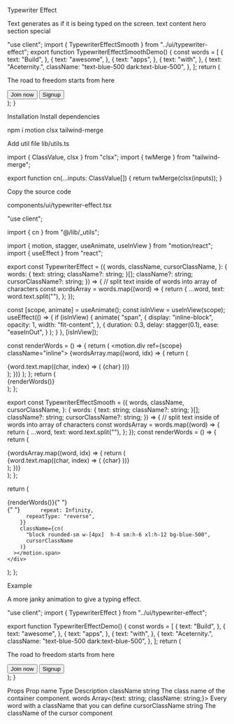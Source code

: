Typewriter Effect

Text generates as if it is being typed on the screen.
text
content
hero
section
special

"use client";
import { TypewriterEffectSmooth } from "../ui/typewriter-effect";
export function TypewriterEffectSmoothDemo() {
const words = [
{
text: "Build",
},
{
text: "awesome",
},
{
text: "apps",
},
{
text: "with",
},
{
text: "Aceternity.",
className: "text-blue-500 dark:text-blue-500",
},
];
return (
<div className="flex flex-col items-center justify-center h-[40rem]  ">
<p className="text-neutral-600 dark:text-neutral-200 text-xs sm:text-base  ">
The road to freedom starts from here
</p>
<TypewriterEffectSmooth words={words} />
<div className="flex flex-col md:flex-row space-y-4 md:space-y-0 space-x-0 md:space-x-4">
<button className="w-40 h-10 rounded-xl bg-black border dark:border-white border-transparent text-white text-sm">
Join now
</button>
<button className="w-40 h-10 rounded-xl bg-white text-black border border-black  text-sm">
Signup
</button>
</div>
</div>
);
}

Installation
Install dependencies

npm i motion clsx tailwind-merge

Add util file
lib/utils.ts

import { ClassValue, clsx } from "clsx";
import { twMerge } from "tailwind-merge";

export function cn(...inputs: ClassValue[]) {
return twMerge(clsx(inputs));
}

Copy the source code

components/ui/typewriter-effect.tsx

"use client";

import { cn } from "@/lib/\_utils";

import { motion, stagger, useAnimate, useInView } from "motion/react";
import { useEffect } from "react";

export const TypewriterEffect = ({
words,
className,
cursorClassName,
}: {
words: {
text: string;
className?: string;
}[];
className?: string;
cursorClassName?: string;
}) => {
// split text inside of words into array of characters
const wordsArray = words.map((word) => {
return {
...word,
text: word.text.split(""),
};
});

const [scope, animate] = useAnimate();
const isInView = useInView(scope);
useEffect(() => {
if (isInView) {
animate(
"span",
{
display: "inline-block",
opacity: 1,
width: "fit-content",
},
{
duration: 0.3,
delay: stagger(0.1),
ease: "easeInOut",
}
);
}
}, [isInView]);

const renderWords = () => {
return (
<motion.div ref={scope} className="inline">
{wordsArray.map((word, idx) => {
return (
<div key={`word-${idx}`} className="inline-block">
{word.text.map((char, index) => (
<motion.span
initial={{}}
key={`char-${index}`}
className={cn(
`dark:text-white text-black opacity-0 hidden`,
word.className
)} >
{char}
</motion.span>
))}
&nbsp;
</div>
);
})}
</motion.div>
);
};
return (
<div
className={cn(
"text-base sm:text-xl md:text-3xl lg:text-5xl font-bold text-center",
className
)} >
{renderWords()}
<motion.span
initial={{
          opacity: 0,
        }}
animate={{
          opacity: 1,
        }}
transition={{
          duration: 0.8,
          repeat: Infinity,
          repeatType: "reverse",
        }}
className={cn(
"inline-block rounded-sm w-[4px] h-4 md:h-6 lg:h-10 bg-blue-500",
cursorClassName
)} ></motion.span>
</div>
);
};

export const TypewriterEffectSmooth = ({
words,
className,
cursorClassName,
}: {
words: {
text: string;
className?: string;
}[];
className?: string;
cursorClassName?: string;
}) => {
// split text inside of words into array of characters
const wordsArray = words.map((word) => {
return {
...word,
text: word.text.split(""),
};
});
const renderWords = () => {
return (
<div>
{wordsArray.map((word, idx) => {
return (
<div key={`word-${idx}`} className="inline-block">
{word.text.map((char, index) => (
<span
key={`char-${index}`}
className={cn(`dark:text-white text-black `, word.className)} >
{char}
</span>
))}
&nbsp;
</div>
);
})}
</div>
);
};

return (
<div className={cn("flex space-x-1 my-6", className)}>
<motion.div
className="overflow-hidden pb-2"
initial={{
          width: "0%",
        }}
whileInView={{
          width: "fit-content",
        }}
transition={{
          duration: 2,
          ease: "linear",
          delay: 1,
        }} >
<div
className="text-xs sm:text-base md:text-xl lg:text:3xl xl:text-5xl font-bold"
style={{
            whiteSpace: "nowrap",
          }} >
{renderWords()}{" "}
</div>{" "}
</motion.div>
<motion.span
initial={{
          opacity: 0,
        }}
animate={{
          opacity: 1,
        }}
transition={{
duration: 0.8,

          repeat: Infinity,
          repeatType: "reverse",
        }}
        className={cn(
          "block rounded-sm w-[4px]  h-4 sm:h-6 xl:h-12 bg-blue-500",
          cursorClassName
        )}
      ></motion.span>
    </div>

);
};

Example

A more janky animation to give a typing effect.

"use client";
import { TypewriterEffect } from "../ui/typewriter-effect";

export function TypewriterEffectDemo() {
const words = [
{
text: "Build",
},
{
text: "awesome",
},
{
text: "apps",
},
{
text: "with",
},
{
text: "Aceternity.",
className: "text-blue-500 dark:text-blue-500",
},
];
return (
<div className="flex flex-col items-center justify-center h-[40rem] ">
<p className="text-neutral-600 dark:text-neutral-200 text-base  mb-10">
The road to freedom starts from here
</p>
<TypewriterEffect words={words} />
<div className="flex flex-col md:flex-row space-y-4 md:space-y-0 space-x-0 md:space-x-4 mt-10">
<button className="w-40 h-10 rounded-xl bg-black border dark:border-white border-transparent text-white text-sm">
Join now
</button>
<button className="w-40 h-10 rounded-xl bg-white text-black border border-black  text-sm">
Signup
</button>
</div>
</div>
);
}

Props
Prop name Type Description
className string The class name of the container component.
words Array<{text: string; className: string;}> Every word with a className that you can define
cursorClassName string The className of the cursor component
